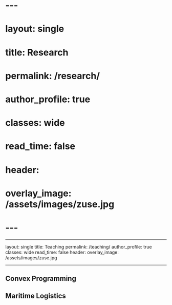# ---
# layout: single
# title: Research
# permalink: /research/
# author_profile: true
# classes: wide
# read_time: false
# header:
#    overlay_image: /assets/images/zuse.jpg
#    
#  ---

---
layout: single
title: Teaching
permalink: /teaching/
author_profile: true
classes: wide
read_time: false
header:
    overlay_image: /assets/images/zuse.jpg

---



## Convex Programming

## Maritime Logistics